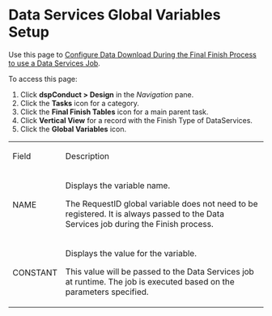 # Data Services Global Variables Setup

<div class="use">

Use this page to [Configure Data Download During the Final Finish
Process to use a Data Services
Job](../Use_Cases/Configure_Data_Download_During_the_Final_Finish_Process_to_use_a_Data_Services_Job.htm).

</div>

To access this page:

1.  Click <span style="font-weight: bold;">dspConduct \> Design</span>
    in the *Navigation* pane.
2.  Click the **Tasks** icon for a category.
3.  Click the **Final Finish Tables** icon for a main parent task.
4.  Click **Vertical View** for a record with the Finish Type of
    DataServices.
5.  Click the **Global Variables** icon.

<table>
<tbody>
<tr class="odd">
<td><p>Field</p></td>
<td><p>Description</p></td>
</tr>
<tr class="even">
<td><p>NAME</p></td>
<td><p>Displays the variable name.</p>
<p>The RequestID global variable does not need to be registered. It is always passed to the Data Services job during the Finish process.</p></td>
</tr>
<tr class="odd">
<td><p>CONSTANT</p></td>
<td><p>Displays the value for the variable.</p>
<p>This value will be passed to the Data Services job at runtime. The job is executed based on the parameters specified.</p></td>
</tr>
</tbody>
</table>
